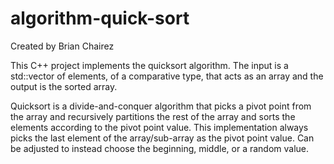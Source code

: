 # algorithm-quick-sort

Created by Brian Chairez

This C++ project implements the quicksort algorithm.
The input is a std::vector of elements, of a comparative type, that acts as an array and the output is the sorted array.

Quicksort is a divide-and-conquer algorithm that picks a pivot point from the array and recursively partitions the rest of the array and sorts the elements according to the pivot point value. 
This implementation always picks the last element of the array/sub-array as the pivot point value. Can be adjusted to instead choose the beginning, middle, or a random value.
